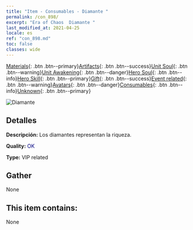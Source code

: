 ```yaml
---
title: "Item - Consumables - Diamante "
permalink: /con_898/
excerpt: "Era of Chaos  Diamante "
last_modified_at: 2021-04-25
locale: es
ref: "con_898.md"
toc: false
classes: wide
---
```

 [Materials](/ItemsES/){: .btn .btn--primary}[Artifacts](/ItemsES/Artifacts/){: .btn .btn--success}[Unit Soul](/ItemsES/UnitSoul/){: .btn .btn--warning}[Unit Awakening](/ItemsES/UnitAwakening/){: .btn .btn--danger}[Hero Soul](/ItemsES/HeroSoul/){: .btn .btn--info}[Hero Skill](/ItemsES/HeroSkill/){: .btn .btn--primary}[Gift](/ItemsES/Gift/){: .btn .btn--success}[Event related](/ItemsES/Events/){: .btn .btn--warning}[Avatars](/ItemsES/Avatars/){: .btn .btn--danger}[Consumables](/ItemsES/Consumables/){: .btn .btn--info}[Unknown](/ItemsES/Unknown/){: .btn .btn--primary}

 ![Diamante ](/images/t/i_102.png)

## Detalles
 **Descripción:** Los diamantes representan la riqueza.

 **Quality:** <span style="color: #000080">OK</span>

 **Type:** VIP related

## Gather

  None

## This item contains:

  None

